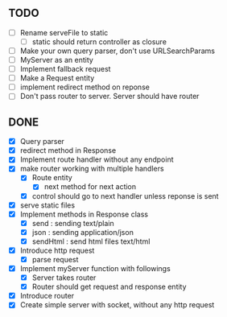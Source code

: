 ## TODO

- [ ] Rename serveFile to static
  - [ ] static should return controller as closure
- [ ] Make your own query parser, don't use URLSearchParams
- [ ] MyServer as an entity
- [ ] Implement fallback request
- [ ] Make a Request entity
- [ ] implement redirect method on reponse
- [ ] Don't pass router to server. Server should have router

## DONE

- [x] Query parser
- [x] redirect method in Response
- [x] Implement route handler without any endpoint
- [x] make router working with multiple handlers
  - [x] Route entity
    - [x] next method for next action
  - [x] control should go to next handler unless reponse is sent
- [x] serve static files
- [x] Implement methods in Response class
  - [x] send : sending text/plain
  - [x] json : sending application/json
  - [x] sendHtml : send html files text/html
- [x] Introduce http request
  - [x] parse request
- [x] Implement myServer function with followings
  - [x] Server takes router
  - [x] Router should get request and response entity
- [x] Introduce router
- [x] Create simple server with socket, without any http request
